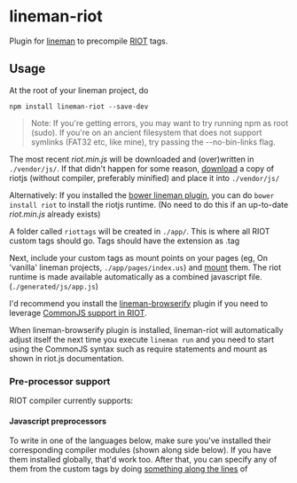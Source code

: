 # lineman-riot

Plugin for [lineman](http://linemanjs.com) to precompile [RIOT](https://muut.com/riotjs/) tags.

## Usage

At the root of your lineman project, do

`npm install lineman-riot --save-dev`

> Note: If you're getting errors, you may want to try running npm as root (sudo). If you're on an ancient filesystem that does not support symlinks (FAT32 etc, like mine), try passing the --no-bin-links flag.

The most recent *riot.min.js* will be downloaded and (over)written in `./vendor/js/`.
If that didn't happen for some reason, [download](https://muut.com/riotjs/download.html) a copy of riotjs (without compiler, preferably minified) and place it into `./vendor/js/`

Alternatively: If you installed the [bower lineman plugin](https://github.com/linemanjs/lineman-bower), you can do `bower install riot` to install the riotjs runtime. (No need to do this if an up-to-date *riot.min.js* already exists)

A folder called `riottags` will be created in `./app/`. This is where all RIOT custom tags should go. Tags should have the extension as .tag

Next, include your custom tags as mount points on your pages (eg, On 'vanilla' lineman projects, `./app/pages/index.us`) and [mount](https://muut.com/riotjs/guide/#mounting) them. The riot runtime is made available automatically as a combined javascript file. (`./generated/js/app.js`)

I'd recommend you install the [lineman-browserify](https://github.com/linemanjs/lineman-browserify/) plugin if you need to leverage [CommonJS support in RIOT](https://muut.com/riotjs/compiler.html#amd-and-commonjs).

When lineman-browserify plugin is installed, lineman-riot will automatically adjust itself the next time you execute `lineman run` and you need to start using the CommonJS syntax such as require statements and mount as shown in riot.js documentation.

### Pre-processor support

RIOT compiler currently supports:

#### Javascript preprocessors

To write in one of the languages below, make sure you've installed their corresponding compiler modules (shown along side below). If you have them installed globally, that'd work too.
After that, you can specify any of them from the custom tags by doing [something along the lines](https://muut.com/riotjs/guide/#pre-processor) of <script type="text/**js_type**">.

* *coffeescript* (CoffeeScript is pre-installed along with lineman or this plugin) `npm update coffee-script`
* *es6* (ECMAScript 6) `npm install babel`
* *typescript* `npm install typescript-simple`
* *livescript* `npm install LiveScript`

If you insist on more, you can try to implement your own custom javascript [riot.parsers on the browser](https://muut.com/riotjs/compiler.html#any-language)

> Note: I'm not sure if the custom parsers can be explicitly implemented in the browser. You might need to play around with the internal ["parser" option](https://github.com/ariesjia/grunt-riot#options) of grunt-riot that we use in this plugin. Extend the riot.compile object's options in your application.{coffee,js} config file. To see the current configuration, type `lineman config riot.compile`

#### HTML preprocessors
* Jade 

The plugin also supports tags created in [Jade](http://jade-lang.com). It's really nice and you should really try it out. You also get the bonus of using Jade templates outside of RIOT (in templates, pages directories etc) To use it, you need to install the [lineman-jade](https://github.com/aranasoft/lineman-jade/) plugin.

After that, write your custom tags in `./app/riottags/` with jade and **save it with .jade extension**. You can still use plain old .tag

Jade also supports the javascript preprocessors mentioned above. Simply use `script(type="text/livescript")`. Replace "livescript" with your choice of type as mentioned above.
